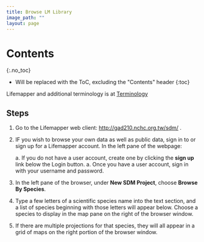 ```yaml
---
title: Browse LM Library
image_path: ""
layout: page
---
```


# Contents
{:.no_toc}

* Will be replaced with the ToC, excluding the "Contents" header
{:toc}

Lifemapper and additional terminology is at [Terminology](/terms)

## Steps

1. Go to the Lifemapper web client: http://gad210.nchc.org.tw/sdm/ .  
      
1. IF you wish to browse your own data as well as public data, sign in to 
   or sign up for a Lifemapper account.  In the left pane of the webpage:
   
    a. If you do not have a user account, create one by clicking the **sign up** 
      link below the Login button.
    a. Once you have a user account, sign in with your username and password.
       
1. In the left pane of the browser, under **New SDM Project**, choose 
    **Browse By Species**.  
    
1. Type a few letters of a scientific species name into the text section, and a 
   list of species beginning with those letters will appear below.  Choose a 
   species to display in the map pane on the right of the browser window.
    
1. If there are multiple projections for that species, they will all appear in 
   a grid of maps on the right portion of the browser window.
     
